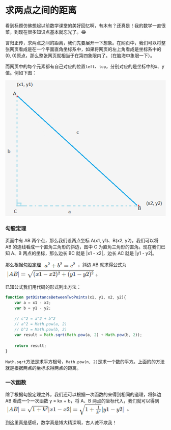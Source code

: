 # 求两点之间的距离
看到标题仿佛想起以前数学课堂的美好回忆啊，有木有？还真是！我的数学一直很菜，到现在很多知识点基本就忘光了。:joy:

言归正传，求两点之间的距离，我们先要展开一下想象。在网页中，我们可以将整张网页看成是在一个平面直角坐标系中，如果将网页的左上角看成是坐标系中的(0, 0)原点，那么整张网页就相当于在第四象限内了。（在脑海中象限一下）。

而网页中的每个元素都有自己对应的位置`left`、`top`，分别对应的是坐标中的x、y值。例如下图：

![求两点之间的距离](../assets/img/example_02_3.png)

### 勾股定理
页面中有 AB 两个点，那么我们设两点坐标 A(x1, y1)、B(x2, y2)。我们可以将 AB 的连线看成一个直角三角形的斜边，图中 C 为直角三角形的直角。现在我们已知 A、B 两点的坐标，那么边长 BC 就是 |x1 - x2|，边长 AC 就是 |y1 - y2|。

那么根据[勾股定理](http://baike.baidu.com/link?url=ciDltiPXjII5DYE-KByq5G3rYWueLBOpMwDz3BjgfzRVvmI2YX0KP7CzmNNnke2KUJgMwpbq13of5U1alv1fA_dK37sAENPWmAg0NyjTNOckFDtfGeWoeSRVQ7SMbVWv) <img src="../assets/img/example_02_2.png" style="vertical-align:middle;">，斜边 AB 就求得公式为 <img src="../assets/img/example_02_1.png" style="vertical-align:middle;">。

已知公式我们用代码的形式列出方法：

```javascript
function getDistanceBetweenTwoPoints(x1, y1, x2, y2){
    var a = x1 - x2;
    var b = y1 - y2;
    
    // c^2 = a^2 + b^2
    // a^2 = Math.pow(a, 2)
    // b^2 = Math.pow(b, 2)
    var result = Math.sqrt(Math.pow(a, 2) + Math.pow(b, 2));

    return result;
}
```

`Math.sqrt`方法是求平方根号，`Math.pow(n, 2)`是求一个数的平方。上面的的方法就是根据两点的坐标求得两点的距离。

### 一次函数
除了根据勾股定理之外，我们还可以根据一次函数的来得到相同的道理，将斜边 AB 看成一个一次函数 y = kx + b，将 A、B 两点的坐标代入，我们就可以得到<img src="../assets/img/example_02_4.png" style="vertical-align:middle;">。

到这里真是感叹，数学真是博大精深啊，古人诚不欺我！